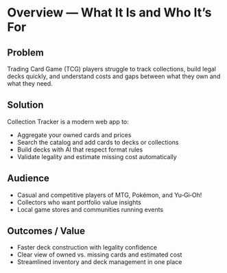 # Overview — What It Is and Who It’s For

## Problem
Trading Card Game (TCG) players struggle to track collections, build legal decks quickly, and understand costs and gaps between what they own and what they need.

## Solution
Collection Tracker is a modern web app to:
- Aggregate your owned cards and prices
- Search the catalog and add cards to decks or collections
- Build decks with AI that respect format rules
- Validate legality and estimate missing cost automatically

## Audience
- Casual and competitive players of MTG, Pokémon, and Yu‑Gi‑Oh!
- Collectors who want portfolio value insights
- Local game stores and communities running events

## Outcomes / Value
- Faster deck construction with legality confidence
- Clear view of owned vs. missing cards and estimated cost
- Streamlined inventory and deck management in one place
